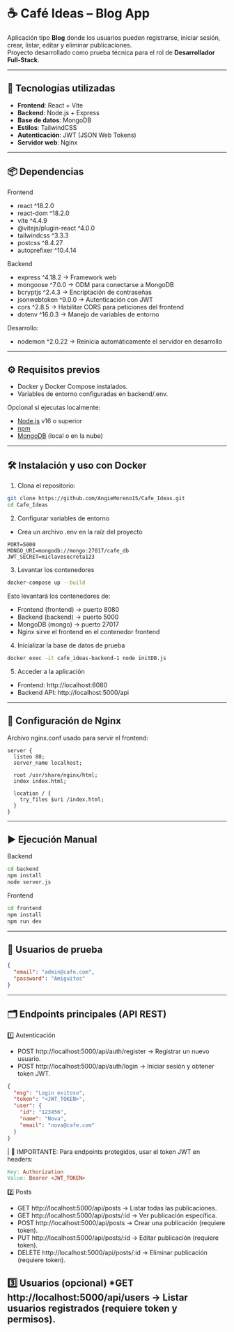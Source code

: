 # ☕ Café Ideas – Blog App

Aplicación tipo **Blog** donde los usuarios pueden registrarse, iniciar sesión, crear, listar, editar y eliminar publicaciones.  
Proyecto desarrollado como prueba técnica para el rol de **Desarrollador Full-Stack**.

---

## 🚀 Tecnologías utilizadas
- **Frontend**: React + Vite  
- **Backend**: Node.js + Express  
- **Base de datos**: MongoDB  
- **Estilos**: TailwindCSS  
- **Autenticación**: JWT (JSON Web Tokens)  
- **Servidor web**: Nginx

---

## 📦 Dependencias 
Frontend
- react ^18.2.0
- react-dom ^18.2.0
- vite ^4.4.9
- @vitejs/plugin-react ^4.0.0
- tailwindcss ^3.3.3
- postcss ^8.4.27
- autoprefixer ^10.4.14

Backend
- express ^4.18.2 → Framework web
- mongoose ^7.0.0 → ODM para conectarse a MongoDB
- bcryptjs ^2.4.3 → Encriptación de contraseñas
- jsonwebtoken ^9.0.0 → Autenticación con JWT
- cors ^2.8.5 → Habilitar CORS para peticiones del frontend
- dotenv ^16.0.3 → Manejo de variables de entorno

Desarrollo:
- nodemon ^2.0.22 → Reinicia automáticamente el servidor en desarrollo

---

## ⚙️ Requisitos previos
- Docker y Docker Compose instalados.
- Variables de entorno configuradas en backend/.env.

Opcional si ejecutas localmente:
- [Node.js](https://nodejs.org/) v16 o superior  
- [npm](https://www.npmjs.com/)  
- [MongoDB](https://www.mongodb.com/) (local o en la nube)

---

## 🛠️ Instalación y uso con Docker

1. Clona el repositorio:
```bash
git clone https://github.com/AngieMoreno15/Cafe_Ideas.git
cd Cafe_Ideas
```

2. Configurar variables de entorno
- Crea un archivo .env en la raíz del proyecto
```env
PORT=5000
MONGO_URI=mongodb://mongo:27017/cafe_db
JWT_SECRET=miclavesecreta123
```

3. Levantar los contenedores
```bash
docker-compose up --build
```
Esto levantará los contenedores de:
+ Frontend (frontend) → puerto 8080
+ Backend (backend) → puerto 5000
+ MongoDB (mongo) → puerto 27017
+ Nginx sirve el frontend en el contenedor frontend

4. Inicializar la base de datos de prueba
```bash
docker exec -it cafe_ideas-backend-1 node initDB.js
```

5. Acceder a la aplicación
- Frontend: http://localhost:8080
- Backend API: http://localhost:5000/api

---

## 🔧 Configuración de Nginx

Archivo nginx.conf usado para servir el frontend:
```nginx
server {
  listen 80;
  server_name localhost;

  root /usr/share/nginx/html;
  index index.html;

  location / {
    try_files $uri /index.html;
  }
}
```

---

## ▶️ Ejecución Manual
Backend
```bash
cd backend
npm install
node server.js
```

Frontend
```bash
cd frontend
npm install
npm run dev
```

---

## 🔑 Usuarios de prueba
```json
{
  "email": "admin@cafe.com",
  "password": "Amiguitos"
}
```

---

## 🗂 Endpoints principales (API REST)
1️⃣ Autenticación
* POST http://localhost:5000/api/auth/register → Registrar un nuevo usuario.
* POST http://localhost:5000/api/auth/login → Iniciar sesión y obtener token JWT.
```json
{
  "msg": "Login exitoso",
  "token": "<JWT_TOKEN>",
  "user": {
    "id": "123456",
    "name": "Nova",
    "email": "nova@cafe.com"
  }
}
```
| 🔑 IMPORTANTE: Para endpoints protegidos, usar el token JWT en headers:
```makefile
Key: Authorization
Value: Bearer <JWT_TOKEN>
```
2️⃣ Posts
* GET http://localhost:5000/api/posts → Listar todas las publicaciones.
* GET http://localhost:5000/api/posts/:id → Ver publicación específica.
* POST http://localhost:5000/api/posts → Crear una publicación (requiere token).
* PUT http://localhost:5000/api/posts/:id → Editar publicación (requiere token).
* DELETE http://localhost:5000/api/posts/:id → Eliminar publicación (requiere token).

3️⃣ Usuarios (opcional)
*GET http://localhost:5000/api/users → Listar usuarios registrados (requiere token y permisos).
---